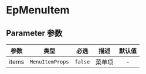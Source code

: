 # EpMenuItem
## Parameter 参数
| 参数 | 类型 | 必选 | 描述 | 默认值 |
| :-------: | :-------: | :-------: | :-------: | :-------: |
| items | `MenuItemProps` | `false` | 菜单项 | -|

